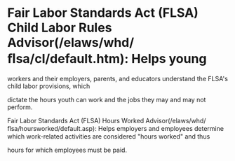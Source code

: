 # Fair Labor Standards Act (FLSA) Child Labor Rules Advisor(/elaws/whd/ﬂsa/cl/default.htm): Helps young

workers and their employers, parents, and educators understand the FLSA's child labor provisions, which

dictate the hours youth can work and the jobs they may and may not perform.

Fair Labor Standards Act (FLSA) Hours Worked Advisor(/elaws/whd/ﬂsa/hoursworked/default.asp): Helps employers and employees determine which work-related activities are considered "hours worked" and thus

hours for which employees must be paid.